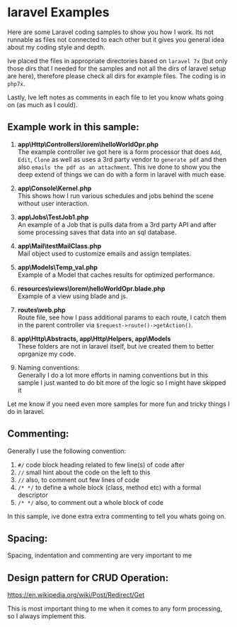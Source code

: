 # laravel Examples

Here are some Laravel coding samples to show you how I work. Its not runnable as files not connected to each other but it gives you general idea about my coding style and depth.

Ive placed the files in appropriate directories based on `laravel 7x` (but only those dirs that I needed for the samples and not all the dirs of laravel setup are here), therefore please check all dirs for example files. The coding is in `php7x`.

Lastly, Ive left notes as comments in each file to let you know whats going on (as much as I could).

## Example work in this sample:

1) <b>app\Http\Controllers\lorem\helloWorldOpr.php</b>\
The example controller ive got here is a form processor that does `Add`, `Edit`, `Clone` as well as uses a 3rd party vendor to `generate pdf` and then also `emails the pdf as an attachment`. This ive done to show you the deep extend of things we can do with a form in laravel with much ease.

2) <b>app\Console\Kernel.php</b>\
This shows how I run various schedules and jobs behind the scene without user interaction.

3) <b>app\Jobs\TestJob1.php</b>\
An example of a Job that is pulls data from a 3rd party API and after some processing saves that data into an sql database.

4) <b>app\Mail\testMailClass.php</b>\
Mail object used to customize emails and assign templates.

5) <b>app\Models\Temp_val.php</b>\
Example of a Model that caches results for optimized performance.

6) <b>resources\views\lorem\helloWorldOpr.blade.php</b>\
Example of a view using blade and js.

7) <b>routes\web.php</b>\
Route file, see how I pass additional params to each route, I catch them in the parent controller via `$request->route()->getAction()`.

8) <b>app\Http\Abstracts, app\Http\Helpers, app\Models</b>\
These folders are not in laravel itself, but ive created them to better oprganize my code.

9) Naming conventions:\
Generally I do a lot more efforts in naming conventions but in this sample I just wanted to do bit more of the logic so I might have skipped it

Let me know if you need even more samples for more fun and tricky things I do in laravel.

## Commenting:

Generally I use the following convention:
1. `#/` code block heading related to few line(s) of code after
2. `//` small hint about the code on the left to this
3. `//` also, to comment out few lines of code
4. `/* */` to define a whole block (class, method etc) with a formal descriptor
5. `/* */` also, to comment out a whole block of code

In this sample, ive done extra extra commenting to tell you whats going on.

## Spacing:

Spacing, indentation and commenting are very important to me

## Design pattern for CRUD Operation:

https://en.wikipedia.org/wiki/Post/Redirect/Get

This is most important thing to me when it comes to any form processing, so I always implement this.
